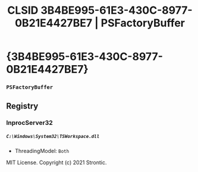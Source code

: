 ﻿---
title: "CLSID 3B4BE995-61E3-430C-8977-0B21E4427BE7 | PSFactoryBuffer"
excerpt: What is COM-Object CLSID 3B4BE995-61E3-430C-8977-0B21E4427BE7?
---

# {3B4BE995-61E3-430C-8977-0B21E4427BE7}

### `PSFactoryBuffer`

## Registry


### InprocServer32

##### `C:\Windows\System32\TSWorkspace.dll`
* ThreadingModel: `Both`

MIT License. Copyright (c) 2021 Strontic.


